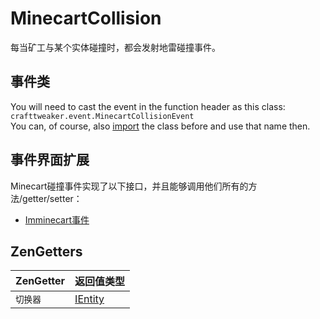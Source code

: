 # MinecartCollision

每当矿工与某个实体碰撞时，都会发射地雷碰撞事件。

## 事件类
You will need to cast the event in the function header as this class:  
`crafttweaker.event.MinecartCollisionEvent`  
You can, of course, also [import](/AdvancedFunctions/Import/) the class before and use that name then.

## 事件界面扩展
Minecart碰撞事件实现了以下接口，并且能够调用他们所有的方法/getter/setter：

- [Imminecart事件](/Vanilla/Events/Events/IMinecartEvent/)

## ZenGetters

| ZenGetter | 返回值类型                                 |
| --------- | ------------------------------------- |
| `切换器`     | [IEntity](/Vanilla/Entities/IEntity/) |
